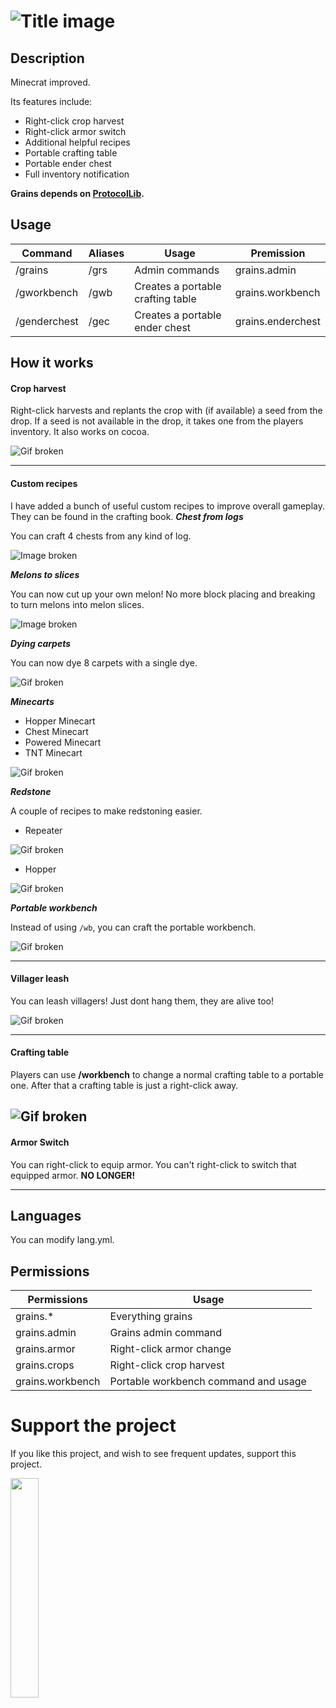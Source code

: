 
![Title image](https://imgur.com/gX62vf7.png)
=== 
Description
---
Minecrat improved.

Its features include:
* Right-click crop harvest
* Right-click armor switch
* Additional helpful recipes
* Portable crafting table
* Portable ender chest
* Full inventory notification

**Grains depends on [ProtocolLib](https://github.com/dmulloy2/ProtocolLib).**

Usage
---
Command | Aliases | Usage | Premission
--- | --- | --- | ----
/grains | /grs | Admin commands | grains.admin
/gworkbench | /gwb | Creates a portable crafting table | grains.workbench
/genderchest | /gec | Creates a portable ender chest | grains.enderchest

How it works
---
#### Crop harvest
Right-click harvests and replants the crop with (if available) a seed from the drop. If a seed is not available in the drop, it takes one from the players inventory.
It also works on cocoa.

![Gif broken](https://i.imgur.com/mdzpzh4.gif)

---

#### Custom recipes
I have added a bunch of useful custom recipes to improve overall gameplay.
They can be found in the crafting book.
_**Chest from logs**_

You can craft 4 chests from any kind of log.

![Image broken](https://imgur.com/1WBvcnw.gif)

_**Melons to slices**_

You can now cut up your own melon! No more block placing and breaking to turn melons into melon slices.

![Image broken](https://imgur.com/8E7Mvoj.png)

_**Dying carpets**_


You can now dye 8 carpets with a single dye.

![Gif broken](https://imgur.com/Bw52pnB.gif)

_**Minecarts**_
* Hopper Minecart
* Chest Minecart
* Powered Minecart
* TNT Minecart

![Gif broken](https://imgur.com/GogpbQK.gif)

_**Redstone**_

A couple of recipes to make redstoning easier.

* Repeater

![Gif broken](https://imgur.com/xXDcm3C.png)
* Hopper

![Gif broken](https://imgur.com/AEMSKmC.png)

_**Portable workbench**_

Instead of using `/wb`, you can craft the portable workbench.

![Gif broken](https://imgur.com/9T49MNw.png)

---

#### Villager leash
You can leash villagers! Just dont hang them, they are alive too!

![Gif broken](https://i.imgur.com/v9GBAg6.gif)

---


#### Crafting table
Players can use **/workbench** to change a normal crafting table to a portable one. After that a crafting table is just a right-click away.

![Gif broken](https://i.imgur.com/GGpMHbm.gif)
---

#### Armor Switch
You can right-click to equip armor. You can't right-click to switch that equipped armor. **NO LONGER!**
 
---


Languages
---
You can modify lang.yml.


Permissions
---
Permissions | Usage
--- | ---
grains.* | Everything grains
grains.admin | Grains admin command
grains.armor | Right-click armor change
grains.crops | Right-click crop harvest
grains.workbench | Portable workbench command and usage

Support the project
===
If you like this project, and wish to see frequent updates, support this project.

<a href="https://paypal.me/zbe420?locale.x=en_US"><img style="width: 30%; height: 30%;" src="https://raw.githubusercontent.com/stefan-niedermann/paypal-donate-button/master/paypal-donate-button.png?fbclid=IwAR1C58lEX29L-ZlY23vzQcaZBrJnihD9z1B075At7eNiBnaxzT4If08Wung"></img></a>
